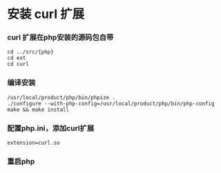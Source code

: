 # 安装 curl 扩展

### curl 扩展在php安装的源码包自带
```
cd ../src/{php}
cd ext
cd curl
```

### 编译安装
```
/usr/local/product/php/bin/phpize .
./configure --with-php-config=/usr/local/product/php/bin/php-config
make && make install
```

### 配置php.ini，添加curl扩展
```
extension=curl.so
```

### 重启php